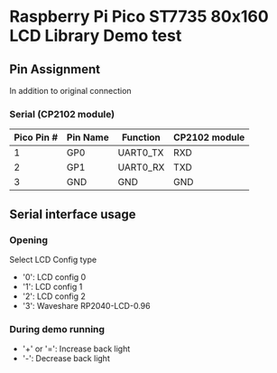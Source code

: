 # Raspberry Pi Pico ST7735 80x160 LCD Library Demo test

## Pin Assignment
In addition to original connection

### Serial (CP2102 module)
| Pico Pin # | Pin Name | Function | CP2102 module |
----|----|----|----
|  1 | GP0 | UART0_TX | RXD |
|  2 | GP1 | UART0_RX | TXD |
|  3 | GND | GND | GND |

## Serial interface usage
### Opening
Select LCD Config type
* '0': LCD config 0
* '1': LCD config 1
* '2': LCD config 2
* '3': Waveshare RP2040-LCD-0.96

### During demo running
* '+' or '=': Increase back light
* '-': Decrease back light